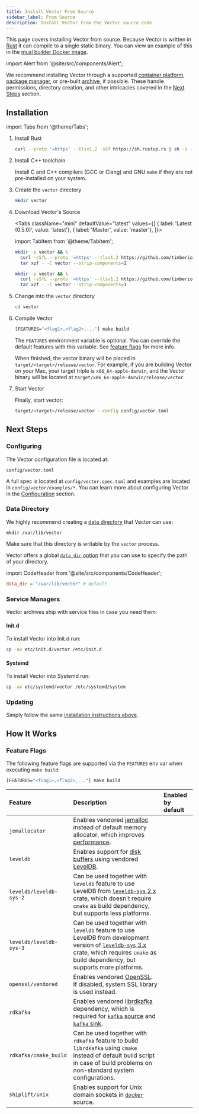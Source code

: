 ```yaml
---
title: Install Vector From Source
sidebar_label: From Source
description: Install Vector from the Vector source code
---
```


This page covers installing Vector from source. Because Vector is written in
[Rust][urls.rust] it can compile to a single static binary. You can view an
example of this in the [musl builder Docker image][urls.musl_builder_docker_image].

import Alert from '@site/src/components/Alert';

<Alert type="warning">

We recommend installing Vector through a supported [container
platform][docs.containers], [package manager][docs.package_managers], or 
pre-built [archive][docs.from_archives], if possible. These handle permissions,
directory creation, and other intricacies covered in the [Next
Steps](#next-steps) section.

</Alert>

## Installation

import Tabs from '@theme/Tabs';

1.  Install Rust

    ```bash
    curl --proto '=https' --tlsv1.2 -sSf https://sh.rustup.rs | sh -s -- -y --default-toolchain stable
    ```
2. Install C++ toolchain

    Install C and C++ compilers (GCC or Clang) and GNU `make` if they are not pre-installed
    on your system.

3.  Create the `vector` directory

    ```bash
    mkdir vector
    ```

4.  Download Vector's Source
  
    <Tabs
      className="mini"
      defaultValue="latest"
      values={[
        { label: 'Latest (0.5.0)', value: 'latest'},
        { label: 'Master', value: 'master'},
      ]}>

    import TabItem from '@theme/TabItem';

    <TabItem value="latest">

    ```bash
    mkdir -p vector && \
      curl -sSfL --proto '=https' --tlsv1.2 https://github.com/timberio/vector/archive/v0.5.0.tar.gz | \
      tar xzf - -C vector --strip-components=1
    ```

    </TabItem>
    <TabItem value="master">

    ```bash
    mkdir -p vector && \
      curl -sSfL --proto '=https' --tlsv1.2 https://github.com/timberio/vector/archive/master.tar.gz | \
      tar xzf - -C vector --strip-components=1
    ```

    </TabItem>
    </Tabs>

5.  Change into the `vector` directory

    ```bash
    cd vector
    ```

6.  Compile Vector

    ```bash
    [FEATURES="<flag1>,<flag2>,..."] make build
    ```

    The `FEATURES` environment variable is optional. You can override the
    default features with this variable. See [feature flags](#feature-flags)
    for more info.

    When finished, the vector binary will be placed in `target/<target>/release/vector`.
    For example, if you are building Vector on your Mac, your target triple
    is `x86_64-apple-darwin`, and the Vector binary will be located at
    `target/x86_64-apple-darwin/release/vector`.

7.  Start Vector

    Finally, start vector:

    ```bash
    target/<target>/release/vector --config config/vector.toml
    ```

## Next Steps

### Configuring

The Vector configuration file is located at:

```
config/vector.toml
```

A full spec is located at `config/vector.spec.toml` and examples are
located in `config/vector/examples/*`. You can learn more about configuring
Vector in the [Configuration][docs.configuration] section.

### Data Directory

We highly recommend creating a [data directory][docs.global-options#data-directory]
that Vector can use:

```
mkdir /var/lib/vector
```

<Alert type="warning">

Make sure that this directory is writable by the `vector` process.

</Alert>

Vector offers a global [`data_dir` option][docs.global-options#data_dir] that
you can use to specify the path of your directory.

import CodeHeader from '@site/src/components/CodeHeader';

<CodeHeader fileName="vector.toml" />

```toml
data_dir = "/var/lib/vector" # default
```

### Service Managers

Vector archives ship with service files in case you need them:

#### Init.d

To install Vector into Init.d run:

```bash
cp -av etc/init.d/vector /etc/init.d
```

#### Systemd

To install Vector into Systemd run:

```bash
cp -av etc/systemd/vector /etc/systemd/system
```

### Updating

Simply follow the same [installation instructions above](#installation).

## How It Works

### Feature Flags

The following feature flags are supported via the `FEATURES` env var when
executing `make build`:

```bash
[FEATURES="<flag1>,<flag2>,..."] make build
```

| Feature | Description | Enabled by default |
| :------ | :---------- | :----------------- |
| `jemallocator` | Enables vendored [jemalloc][urls.jemalloc] instead of default memory allocator, which improves [performance][docs.performance]. | <i className="feather icon-check"></i> |
| `leveldb` | Enables support for [disk buffers][docs.glossary#buffer] using vendored [LevelDB][urls.leveldb]. | <i className="feather icon-check"></i> |
| `leveldb/leveldb-sys-2` | Can be used together with `leveldb` feature to use LevelDB from [`leveldb-sys` 2.x][urls.leveldb-sys-2] crate, which doesn't require `cmake` as build dependency, but supports less platforms. | <i className="feather icon-check"></i> |
| `leveldb/leveldb-sys-3` | Can be used together with `leveldb` feature to use LevelDB from development version of [`leveldb-sys` 3.x][urls.leveldb-sys-3] crate, which requires `cmake` as build dependency, but supports more platforms. | |
| `openssl/vendored` | Enables vendored [OpenSSL][urls.openssl]. If disabled, system SSL library is used instead. | <i className="feather icon-check"></i> |
| `rdkafka` | Enables vendored [librdkafka][urls.lib_rdkafka] dependency, which is required for [`kafka` source][docs.sources.kafka] and [`kafka` sink][docs.sources.kafka]. | <i className="feather icon-check"></i> |
| `rdkafka/cmake_build` | Can be used together with `rdkafka` feature to build `librdkafka` using `cmake` instead of default build script in case of build problems on non-standard system configurations. | |
| `shiplift/unix` | Enables support for Unix domain sockets in [`docker`][docs.sources.docker] source. | <i className="feather icon-check"></i> |


[docs.configuration]: /docs/setup/configuration
[docs.containers]: /docs/setup/installation/containers
[docs.from_archives]: /docs/setup/installation/manual/from-archives
[docs.global-options#data-directory]: /docs/reference/global-options#data-directory
[docs.global-options#data_dir]: /docs/reference/global-options#data_dir
[docs.glossary#buffer]: /docs/meta/glossary#buffer
[docs.package_managers]: /docs/setup/installation/package-managers
[docs.performance]: /docs/about/performance
[docs.sources.docker]: /docs/reference/sources/docker
[docs.sources.kafka]: /docs/reference/sources/kafka
[urls.jemalloc]: https://github.com/jemalloc/jemalloc
[urls.leveldb-sys-2]: https://crates.io/crates/leveldb-sys
[urls.leveldb-sys-3]: https://github.com/timberio/leveldb-sys/tree/v3.0.0
[urls.leveldb]: https://github.com/google/leveldb
[urls.lib_rdkafka]: https://github.com/edenhill/librdkafka
[urls.musl_builder_docker_image]: https://github.com/timberio/vector/blob/master/scripts/ci-docker-images/builder-x86_64-unknown-linux-musl/Dockerfile
[urls.openssl]: https://www.openssl.org/
[urls.rust]: https://www.rust-lang.org/
